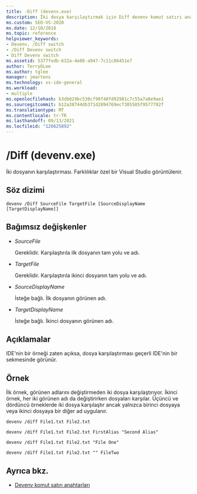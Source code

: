```yaml
---
title: -Diff (devenv.exe)
description: İki dosya karşılaştırmak için Diff devenv komut satırı anahtarını kullanmayı öğrenin.
ms.custom: SEO-VS-2020
ms.date: 12/10/2018
ms.topic: reference
helpviewer_keywords:
- Devenv, /Diff switch
- /Diff Devenv switch
- Diff Devenv switch
ms.assetid: 5377fedb-632a-4e86-a947-7c11c86451e7
author: TerryGLee
ms.author: tglee
manager: jmartens
ms.technology: vs-ide-general
ms.workload:
- multiple
ms.openlocfilehash: b3db029bc530cf90f48fd92901c7c55a7a0e9ae1
ms.sourcegitcommit: b12a38744db371d2894769ecf305585f9577792f
ms.translationtype: MT
ms.contentlocale: tr-TR
ms.lasthandoff: 09/13/2021
ms.locfileid: "126625892"
---
```

# <a name="diff-devenvexe"></a>/Diff (devenv.exe)

İki dosyanın karşılaştırması. Farklılıklar özel bir Visual Studio görüntülenir.

## <a name="syntax"></a>Söz dizimi

```shell
devenv /Diff SourceFile TargetFile [SourceDisplayName [TargetDisplayName]]
```

## <a name="arguments"></a>Bağımsız değişkenler

- *SourceFile*

  Gereklidir. Karşılaştırıla ilk dosyanın tam yolu ve adı.

- *TargetFile*

  Gereklidir. Karşılaştırıla ikinci dosyanın tam yolu ve adı.

- *SourceDisplayName*

  İsteğe bağlı. İlk dosyanın görünen adı.

- *TargetDisplayName*

  İsteğe bağlı. İkinci dosyanın görünen adı.

## <a name="remarks"></a>Açıklamalar

IDE'nin bir örneği zaten açıksa, dosya karşılaştırması geçerli IDE'nin bir sekmesinde görünür.

## <a name="example"></a>Örnek

İlk örnek, görünen adlarını değiştirmeden iki dosya karşılaştırıyor. İkinci örnek, her iki görünen adı da değiştirirken dosyaları karşılar. Üçüncü ve dördüncü örneklerde iki dosya karşılaştır ancak yalnızca birinci dosyaya veya ikinci dosyaya bir diğer ad uygulanır.

```shell
devenv /diff File1.txt File2.txt

devenv /diff File1.txt File2.txt FirstAlias "Second Alias"

devenv /diff File1.txt File2.txt "File One"

devenv /diff File1.txt File2.txt "" FileTwo
```

## <a name="see-also"></a>Ayrıca bkz.

- [Devenv komut satırı anahtarları](../../ide/reference/devenv-command-line-switches.md)
